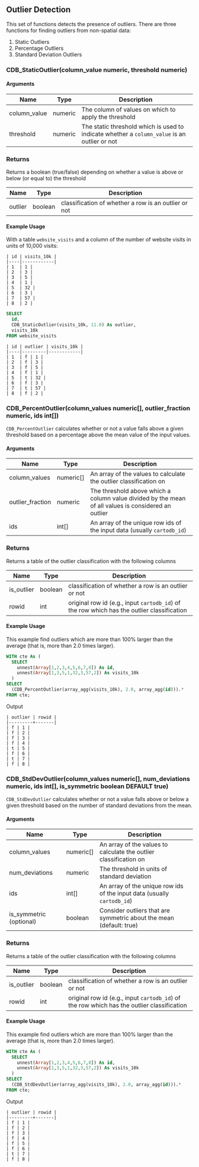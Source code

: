 ## Outlier Detection

This set of functions detects the presence of outliers. There are three functions for finding outliers from non-spatial data:

1. Static Outliers
1. Percentage Outliers
1. Standard Deviation Outliers

### CDB_StaticOutlier(column_value numeric, threshold numeric)

#### Arguments

| Name | Type | Description |
|------|------|-------------|
| column_value | numeric | The column of values on which to apply the threshold |
| threshold | numeric | The static threshold which is used to indicate whether a `column_value` is an outlier or not |

### Returns

Returns a boolean (true/false) depending on whether a value is above or below (or equal to) the threshold

| Name | Type | Description |
|------|------|-------------|
| outlier | boolean | classification of whether a row is an outlier or not |

#### Example Usage

With a table `website_visits` and a column of the number of website visits in units of 10,000 visits:

```
| id | visits_10k |
|----|------------|
| 1  | 1 |
| 2  | 3 |
| 3  | 5 |
| 4  | 1 |
| 5  | 32 |
| 6  | 3 |
| 7  | 57 |
| 8  | 2 |
```

```sql
SELECT
  id,
  CDB_StaticOutlier(visits_10k, 11.0) As outlier,
  visits_10k
FROM website_visits
```

```
| id | outlier | visits_10k |
|----|---------|------------|
| 1  | f | 1 |
| 2  | f | 3 |
| 3  | f | 5 |
| 4  | f | 1 |
| 5  | t | 32 |
| 6  | f | 3 |
| 7  | t | 57 |
| 8  | f | 2 |
```

### CDB_PercentOutlier(column_values numeric[], outlier_fraction numeric, ids int[])

`CDB_PercentOutlier` calculates whether or not a value falls above a given threshold based on a percentage above the mean value of the input values.

#### Arguments

| Name | Type | Description |
|------|------|-------------|
| column_values | numeric[] | An array of the values to calculate the outlier classification on |
| outlier_fraction | numeric | The threshold above which a column value divided by the mean of all values is considered an outlier |
| ids | int[] | An array of the unique row ids of the input data (usually `cartodb_id`) |

### Returns

Returns a table of the outlier classification with the following columns

| Name | Type | Description |
|------|------|-------------|
| is_outlier | boolean  | classification of whether a row is an outlier or not |
| rowid | int | original row id (e.g., input `cartodb_id`) of the row which has the outlier classification |

#### Example Usage

This example find outliers which are more than 100% larger than the average (that is, more than 2.0 times larger).

```sql
WITH cte As (
  SELECT
    unnest(Array[1,2,3,4,5,6,7,8]) As id,
    unnest(Array[1,3,5,1,32,3,57,2]) As visits_10k
  )
SELECT
  (CDB_PercentOutlier(array_agg(visits_10k), 2.0, array_agg(id))).*
FROM cte;
```

Output
```
| outlier | rowid |
|---------+-------|
| f | 1 |
| f | 2 |
| f | 3 |
| f | 4 |
| t | 5 |
| f | 6 |
| t | 7 |
| f | 8 |
```

### CDB_StdDevOutlier(column_values numeric[], num_deviations numeric, ids int[], is_symmetric boolean DEFAULT true)

`CDB_StdDevOutlier` calculates whether or not a value falls above or below a given threshold based on the number of standard deviations from the mean.

#### Arguments

| Name | Type | Description |
|------|------|-------------|
| column_values | numeric[] | An array of the values to calculate the outlier classification on |
| num_deviations | numeric | The threshold in units of standard deviation |
| ids | int[] | An array of the unique row ids of the input data (usually `cartodb_id`) |
| is_symmetric (optional) | boolean | Consider outliers that are symmetric about the mean (default: true) |

### Returns

Returns a table of the outlier classification with the following columns

| Name | Type | Description |
|------|------|-------------|
| is_outlier | boolean  | classification of whether a row is an outlier or not |
| rowid | int | original row id (e.g., input `cartodb_id`) of the row which has the outlier classification |

#### Example Usage

This example find outliers which are more than 100% larger than the average (that is, more than 2.0 times larger).

```sql
WITH cte As (
  SELECT
    unnest(Array[1,2,3,4,5,6,7,8]) As id,
    unnest(Array[1,3,5,1,32,3,57,2]) As visits_10k
  )
SELECT
  (CDB_StdDevOutlier(array_agg(visits_10k), 2.0, array_agg(id))).*
FROM cte;
```

Output
```
| outlier | rowid |
|---------+-------|
| f | 1 |
| f | 2 |
| f | 3 |
| f | 4 |
| f | 5 |
| f | 6 |
| t | 7 |
| f | 8 |
```
